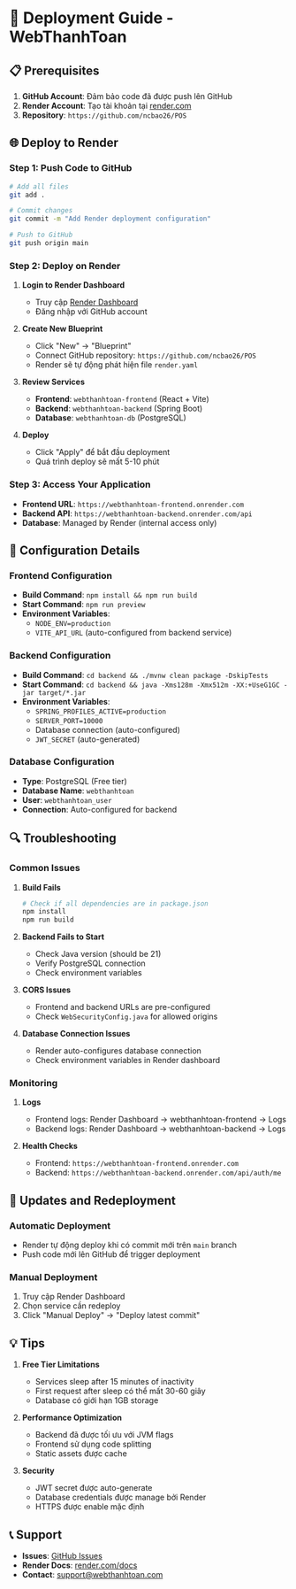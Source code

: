 # 🚀 Deployment Guide - WebThanhToan

## 📋 Prerequisites

1. **GitHub Account**: Đảm bảo code đã được push lên GitHub
2. **Render Account**: Tạo tài khoản tại [render.com](https://render.com)
3. **Repository**: `https://github.com/ncbao26/POS`

## 🌐 Deploy to Render

### Step 1: Push Code to GitHub

```bash
# Add all files
git add .

# Commit changes
git commit -m "Add Render deployment configuration"

# Push to GitHub
git push origin main
```

### Step 2: Deploy on Render

1. **Login to Render Dashboard**
   - Truy cập [Render Dashboard](https://dashboard.render.com)
   - Đăng nhập với GitHub account

2. **Create New Blueprint**
   - Click "New" → "Blueprint"
   - Connect GitHub repository: `https://github.com/ncbao26/POS`
   - Render sẽ tự động phát hiện file `render.yaml`

3. **Review Services**
   - **Frontend**: `webthanhtoan-frontend` (React + Vite)
   - **Backend**: `webthanhtoan-backend` (Spring Boot)
   - **Database**: `webthanhtoan-db` (PostgreSQL)

4. **Deploy**
   - Click "Apply" để bắt đầu deployment
   - Quá trình deploy sẽ mất 5-10 phút

### Step 3: Access Your Application

- **Frontend URL**: `https://webthanhtoan-frontend.onrender.com`
- **Backend API**: `https://webthanhtoan-backend.onrender.com/api`
- **Database**: Managed by Render (internal access only)

## 🔧 Configuration Details

### Frontend Configuration
- **Build Command**: `npm install && npm run build`
- **Start Command**: `npm run preview`
- **Environment Variables**:
  - `NODE_ENV=production`
  - `VITE_API_URL` (auto-configured from backend service)

### Backend Configuration
- **Build Command**: `cd backend && ./mvnw clean package -DskipTests`
- **Start Command**: `cd backend && java -Xms128m -Xmx512m -XX:+UseG1GC -jar target/*.jar`
- **Environment Variables**:
  - `SPRING_PROFILES_ACTIVE=production`
  - `SERVER_PORT=10000`
  - Database connection (auto-configured)
  - `JWT_SECRET` (auto-generated)

### Database Configuration
- **Type**: PostgreSQL (Free tier)
- **Database Name**: `webthanhtoan`
- **User**: `webthanhtoan_user`
- **Connection**: Auto-configured for backend

## 🔍 Troubleshooting

### Common Issues

1. **Build Fails**
   ```bash
   # Check if all dependencies are in package.json
   npm install
   npm run build
   ```

2. **Backend Fails to Start**
   - Check Java version (should be 21)
   - Verify PostgreSQL connection
   - Check environment variables

3. **CORS Issues**
   - Frontend and backend URLs are pre-configured
   - Check `WebSecurityConfig.java` for allowed origins

4. **Database Connection Issues**
   - Render auto-configures database connection
   - Check environment variables in Render dashboard

### Monitoring

1. **Logs**
   - Frontend logs: Render Dashboard → webthanhtoan-frontend → Logs
   - Backend logs: Render Dashboard → webthanhtoan-backend → Logs

2. **Health Checks**
   - Frontend: `https://webthanhtoan-frontend.onrender.com`
   - Backend: `https://webthanhtoan-backend.onrender.com/api/auth/me`

## 🔄 Updates and Redeployment

### Automatic Deployment
- Render tự động deploy khi có commit mới trên `main` branch
- Push code mới lên GitHub để trigger deployment

### Manual Deployment
1. Truy cập Render Dashboard
2. Chọn service cần redeploy
3. Click "Manual Deploy" → "Deploy latest commit"

## 💡 Tips

1. **Free Tier Limitations**
   - Services sleep after 15 minutes of inactivity
   - First request after sleep có thể mất 30-60 giây
   - Database có giới hạn 1GB storage

2. **Performance Optimization**
   - Backend đã được tối ưu với JVM flags
   - Frontend sử dụng code splitting
   - Static assets được cache

3. **Security**
   - JWT secret được auto-generate
   - Database credentials được manage bởi Render
   - HTTPS được enable mặc định

## 📞 Support

- **Issues**: [GitHub Issues](https://github.com/ncbao26/POS/issues)
- **Render Docs**: [render.com/docs](https://render.com/docs)
- **Contact**: support@webthanhtoan.com